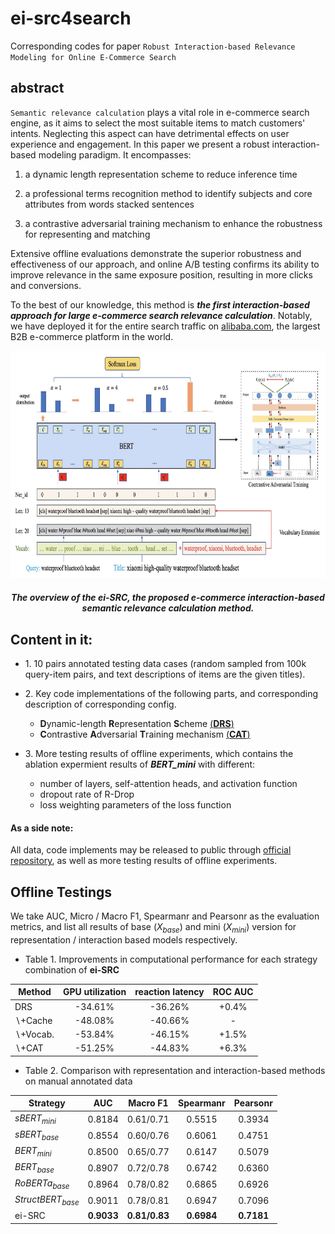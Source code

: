 # ei-src4search
Corresponding codes for paper `Robust Interaction-based Relevance Modeling for Online E-Commerce Search`

## abstract 
`Semantic relevance calculation` plays a vital role in e-commerce search engine, as it aims to select the most suitable items to match customers' intents. Neglecting this aspect can have detrimental effects on user experience and engagement. In this paper we present a robust interaction-based modeling paradigm. It encompasses:

1) a dynamic length representation scheme to reduce inference time

2) a professional terms recognition method to identify subjects and core attributes from words stacked sentences

3) a contrastive adversarial training mechanism to enhance the robustness for representing and matching

Extensive offline evaluations demonstrate the superior robustness and effectiveness of our approach, and online A/B testing confirms its ability to improve relevance in the same exposure position, resulting in more clicks and conversions. 

To the best of our knowledge, this method is ***the first interaction-based approach for large e-commerce search relevance calculation***. Notably, we have deployed it for the entire search traffic on [alibaba.com](www.alibaba.com), the largest B2B e-commerce platform in the world.

<p align="center">
  <img width="740.6" height="364" src="https://github.com/benchen4395/ei-src4search/blob/main/model_implement_structures/overall_model_structure.jpg">
</p>
<h5 align="center">
The overview of the ei-SRC, the proposed e-commerce interaction-based semantic relevance calculation method.
</h5>

## Content in it:

- 1\. 10 pairs annotated testing data cases (random sampled from 100k query-item pairs, and text descriptions of items are the given titles).

- 2\. Key code implementations of the following parts, and corresponding description of corresponding config.
    - **D**ynamic-length **R**epresentation **S**cheme [(__DRS__)](https://github.com/benchen4395/ei-src4search/blob/main/model_implement_details/DRS.py)
    - **C**ontrastive **A**dversarial **T**raining mechanism [(__CAT__)](https://github.com/benchen4395/ei-src4search/blob/main/model_implement_details/CAT.py)

- 3\. More testing results of offline experiments, which contains the ablation expermient results of ***BERT_mini*** with different: 
    - number of layers, self-attention heads, and activation function
    - dropout rate of R-Drop
    - loss weighting parameters of the loss function

#### As a side note:
All data, code implements may be released to public through [official repository](https://github.com/alibaba), as well as more testing results of offline experiments.

## Offline Testings
We take AUC, Micro / Macro F1, Spearmanr and Pearsonr as the evaluation metrics, and list all results of base ($X_{base}$) and mini ($X_{mini}$) version for representation / interaction based models respectively.

- Table 1. Improvements in computational performance for each strategy combination of **ei-SRC**

|Method|GPU utilization|reaction latency|ROC AUC|
|---|:---:|:---:|:---:|
|DRS|-34.61\%|-36.26\%|+0.4\%|
|$\backslash$+Cache|-48.08\%|-40.66\%|-|
|$\backslash$+Vocab.|-53.84\%|-46.15\%|+1.5\%|
|$\backslash$+CAT|-51.25\%|-44.83\%|+6.3\%|

- Table 2. Comparison with representation and interaction-based methods on manual annotated data

|Strategy|AUC|Macro F1|Spearmanr|Pearsonr|
|---|:---:|:---:|:---:|:---:|
|$sBERT_{mini}$|0.8184|0.61/0.71|0.5515|0.3934|
|$sBERT_{base}$|0.8554|0.60/0.76|0.6061|0.4751|
|$BERT_{mini}$|0.8500|0.65/0.77|0.6147|0.5079|
|$BERT_{base}$|0.8907|0.72/0.78|0.6742|0.6360|
|$RoBERTa_{base}$|0.8964|0.78/0.82|0.6865|0.6926|
|$StructBERT_{base}$|0.9011|0.78/0.81|0.6947|0.7096|
|ei-SRC|**0.9033**|**0.81/0.83**|**0.6984**|**0.7181**|
